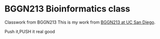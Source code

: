 # BGGN213 Bioinformatics class
Classwork from BGGN213
This is my work from [BGGN213 at UC San Diego](https://bioboot.github.io/bggn213_F19/).

Push it,PUSH it real good
